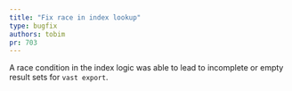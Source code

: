 ```yaml
---
title: "Fix race in index lookup"
type: bugfix
authors: tobim
pr: 703
---
```


A race condition in the index logic was able to lead to incomplete or empty
result sets for `vast export`.
